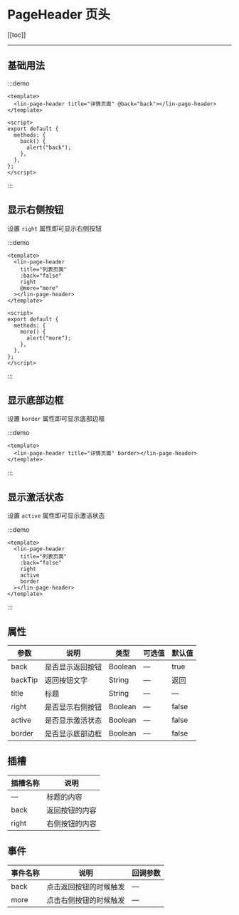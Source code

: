 # PageHeader 页头

[[toc]]

---

## 基础用法

:::demo

```vue
<template>
  <lin-page-header title="详情页面" @back="back"></lin-page-header>
</template>

<script>
export default {
  methods: {
    back() {
      alert("back");
    },
  },
};
</script>
```

:::

## 显示右侧按钮

设置 `right` 属性即可显示右侧按钮

:::demo

```vue
<template>
  <lin-page-header
    title="列表页面"
    :back="false"
    right
    @more="more"
  ></lin-page-header>
</template>

<script>
export default {
  methods: {
    more() {
      alert("more");
    },
  },
};
</script>
```

:::

## 显示底部边框

设置 `border` 属性即可显示底部边框

:::demo

```vue
<template>
  <lin-page-header title="详情页面" border></lin-page-header>
</template>
```

:::

## 显示激活状态

设置 `active` 属性即可显示激活状态

:::demo

```vue
<template>
  <lin-page-header
    title="列表页面"
    :back="false"
    right
    active
    border
  ></lin-page-header>
</template>
```

:::

## 属性

| 参数    | 说明             | 类型    | 可选值 | 默认值 |
| ------- | ---------------- | ------- | ------ | ------ |
| back    | 是否显示返回按钮 | Boolean | —      | true   |
| backTip | 返回按钮文字     | String  | —      | 返回   |
| title   | 标题             | String  | —      | —      |
| right   | 是否显示右侧按钮 | Boolean | —      | false  |
| active  | 是否显示激活状态 | Boolean | —      | false  |
| border  | 是否显示底部边框 | Boolean | —      | false  |

## 插槽

| 插槽名称 | 说明           |
| -------- | -------------- |
| —        | 标题的内容     |
| back     | 返回按钮的内容 |
| right    | 右侧按钮的内容 |

## 事件

| 事件名称 | 说明                   | 回调参数 |
| -------- | ---------------------- | -------- |
| back     | 点击返回按钮的时候触发 | —        |
| more     | 点击右侧按钮的时候触发 | —        |
